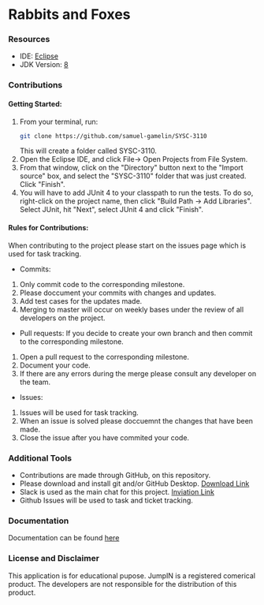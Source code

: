 # Rabbits and Foxes

### Resources
* IDE: [Eclipse](https://www.eclipse.org/downloads/packages/release/2019-09/r/eclipse-ide-java-developers)
* JDK Version: [8](https://www.oracle.com/technetwork/java/javase/downloads/jdk8-downloads-2133151.html)

### Contributions
#### Getting Started:
   1. From your terminal, run:
      ```bash
      git clone https://github.com/samuel-gamelin/SYSC-3110
      ```
      This will create a folder called SYSC-3110.
   2. Open the Eclipse IDE, and click File-> Open Projects from File System.
   3. From that window, click on the "Directory" button next to the "Import source" box, and select the "SYSC-3110" folder that              was just created. Click "Finish".
   4. You will have to add JUnit 4 to your classpath to run the tests. To do so, right-click on the project name, then click                 "Build Path -> Add Libraries". Select JUnit, hit "Next", select JUnit 4 and click "Finish".
#### Rules for Contributions:

When contributing to the project please start on the issues page which is used for task tracking.
- Commits:
1. Only commit code to the corresponding milestone.
2. Please doccument your commits with changes and updates. 
4. Add test cases for the updates made.
5. Merging to master will occur on weekly bases under the review of all developers on the project.
- Pull requests:
If you decide to create your own branch and then commit to the corresponding milestone.
1. Open a pull request to the corresponding milestone.
2. Document your code.
3. If there are any errors during the merge please consult any developer on the team.
- Issues:
1. Issues will be used for task tracking. 
2. When an issue is solved please doccuemnt the changes that have been made. 
3. Close the issue after you have commited your code.

### Additional Tools

- Contributions are made through GitHub, on this repository.
- Please download and install git and/or GitHub Desktop. [Download Link](https://git-scm.com/)
- Slack is used as the main chat for this project. [Inviation Link](https://www.google.ca)
- Github Issues will be used to task and ticket tracking.

### Documentation 
Documentation can be found [here](https://www.google.ca)
 
### License and Disclaimer
This application is for educational pupose. JumpIN is a registered comerical product. The developers are not responsible for the distribution of this product. 
